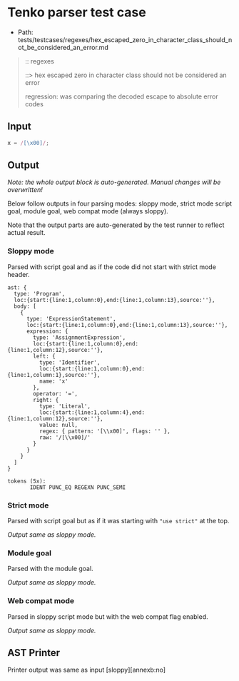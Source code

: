 # Tenko parser test case

- Path: tests/testcases/regexes/hex_escaped_zero_in_character_class_should_not_be_considered_an_error.md

> :: regexes
>
> ::> hex escaped zero in character class should not be considered an error
>
> regression: was comparing the decoded escape to absolute error codes

## Input

`````js
x = /[\x00]/;
`````

## Output

_Note: the whole output block is auto-generated. Manual changes will be overwritten!_

Below follow outputs in four parsing modes: sloppy mode, strict mode script goal, module goal, web compat mode (always sloppy).

Note that the output parts are auto-generated by the test runner to reflect actual result.

### Sloppy mode

Parsed with script goal and as if the code did not start with strict mode header.

`````
ast: {
  type: 'Program',
  loc:{start:{line:1,column:0},end:{line:1,column:13},source:''},
  body: [
    {
      type: 'ExpressionStatement',
      loc:{start:{line:1,column:0},end:{line:1,column:13},source:''},
      expression: {
        type: 'AssignmentExpression',
        loc:{start:{line:1,column:0},end:{line:1,column:12},source:''},
        left: {
          type: 'Identifier',
          loc:{start:{line:1,column:0},end:{line:1,column:1},source:''},
          name: 'x'
        },
        operator: '=',
        right: {
          type: 'Literal',
          loc:{start:{line:1,column:4},end:{line:1,column:12},source:''},
          value: null,
          regex: { pattern: '[\\x00]', flags: '' },
          raw: '/[\\x00]/'
        }
      }
    }
  ]
}

tokens (5x):
       IDENT PUNC_EQ REGEXN PUNC_SEMI
`````

### Strict mode

Parsed with script goal but as if it was starting with `"use strict"` at the top.

_Output same as sloppy mode._

### Module goal

Parsed with the module goal.

_Output same as sloppy mode._

### Web compat mode

Parsed in sloppy script mode but with the web compat flag enabled.

_Output same as sloppy mode._

## AST Printer

Printer output was same as input [sloppy][annexb:no]
